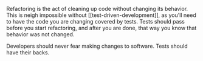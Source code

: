 Refactoring is the act of cleaning up code without changing its behavior. This is neigh impossible without [[test-driven-development]], as you'll need to have the code you are changing covered by tests. Tests should pass before you start refactoring, and after you are done, that way you know that behavior was not changed.

Developers should never fear making changes to software. Tests should have their backs.